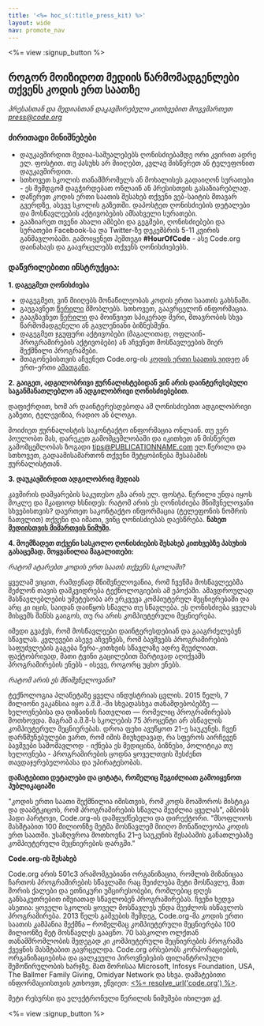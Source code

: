 ```yaml
---
title: '<%= hoc_s(:title_press_kit) %>'
layout: wide
nav: promote_nav
---
```

<%= view :signup_button %>

## როგორ მოიზიდოთ მედიის წარმომადგენლები თქვენს კოდის ერთ საათზე

*პრესასთან და მედიასთან დაკავშირებული კითხვებით მოგვმართეთ <press@code.org>*

### ძირითადი მინიშნებები

- დაუკავშირდით მედია-საშუალებებს ღონისძიებამდე ორი კვირით ადრე ელ. ფოსტით. თუ პასუხს არ მიიღებთ, კვლავ მისწერეთ ან ტელეფონით დაუკავშირდით.
- სთხოვეთ სკოლის თანამშრომელს ან მოხალისეს გადაიღონ სურათები - ეს შემდგომ დაგჭირდებათ ონლაინ ან პრესისთვის გასაზიარებლად.
- დაწერეთ კოდის ერთი საათის შესახებ თქვენი ვებ-საიტის მთავარ გვერდზე, ასევე სკოლის გაზეთში. დაპოსტეთ ღონისძიების დეტალები და მოსწავლეების აქტივობების ამსახველი სურათები.
- გააზიარეთ თვენი ახალი ამბები და გეგმები, ღონისძიებები და სურათები Facebook-სა და Twitter-ზე დეკემბრის 5-11 კვირის განმავლობაში. გამოიყენეთ ჰეშთეგი **#HourOfCode** - ასე Code.org დაინახავს და გაავრცელებს თქვენს ღონისძიებებს.

### დაწვრილებითი ინსტრუქცია:

**1. დაგეგმეთ ღონისძიება**

- დაგეგმეთ, ვინ მიიღებს მონაწილეობას კოდის ერთი საათის გახსნაში.
- გაუგავნეთ [წერილი](<%= resolve_url('/promote/resources#sample-emails') %>) მშობლებს. სთხოვეთ, გაავრცელონ ინფორმაცია.
- გააგზავნეთ [წერილი](<%= resolve_url('/promote/resources#sample-emails') %>) და მოიწვიეთ სპიკერად მერი, მთავრობის სხვა წარმომადგენელი ან გავლენიანი ბიზნესმენი.
- დაგეგმეთ ჯგუფური აქტივობები (მაგალითად, ოფლაინ-პროგრამირების აქტივობები) ან აჩვენეთ მოსწავლეების მიერ შექმნილი პროგრამები.
- შთაგონებისთვის აჩვენეთ Code.org-ის [კოდის ერთი საათის ვიდეო](<%= resolve_url('/') %>) ან ერთ-ერთი [ამათგანი](<%= resolve_url('/promote/resources#videos') %>).

**2. გაიგეთ, ადგილობრივი ჟურნალისტებიდან ვინ არის დაინტერესებული საგანმანათლებლო ან ადგილობრივი ღონისძიებებით.**

დაფიქრდით, ხომ არ დაინტერესდებოდა ამ ღონისძიებით ადგილობრივი გაზეთი, ტელევიზია, რადიო ან ბლოგი.

მოიძიეთ ჟურნალისტის საკონტაქტო ინფორმაცია ონლაინ. თუ ვერ პოულობთ მას, დარეკეთ გამომცემლობაში და იკითხეთ ან მისწერეთ გამომცემლობას ზოგადი tips@PUBLICATIONNAME.com ელ.წერილი და სთხოვეთ, გადაამისამართონ თქვენი შეტყობინება შესაბამის ჟურნალისტთან.

**3. დაუკავშირდით ადგილობრივ მედიას**

კავშირის დამყარების საკუთესო გზა არის ელ. ფოსტა. წერილი უნდა იყოს მოკლე და მკაფიოდ ხსნიდეს: რატომ არის ეს ღონისძიება მნიშვნელოვანი სხვებისთვის? დაურთეთ საკონტაქტო ინფორმაცია (ტელეფონის ნომრის ჩათვლით) თქვენი და იმათი, ვინც ღონისძიებას დაესწრება. **ნახეთ [მედიისთვის მიმართვის ნიმუში](<%= resolve_url('/promote/resources#sample-emails') %>).**

**4. მოემზადეთ თქვენი სასკოლო ღონისძიების შესახებ კითხვებზე პასუხის გასაცემად. მოყვანილია მაგალითები:**

*რატომ ატარებთ კოდის ერთ საათს თქვენს სკოლაში?*

ყველამ ვიცით, რამდენად მნიშვნელოვანია, რომ ჩვენმა მოსწავლეებმა შეძლონ თავის დამკვიდრება ტექნოლოგიების ამ ეპოქაში. ამავდროულად მასწავლებლების უმეტესობა არ ერკვევა კომპიუტერულ მეცნიერებაში და არც კი იცის, საიდან დაიწყოს სწავლა თუ სწავლება. ეს ღონისძიება ყველას მისცემს შანსს გაიგოს, თუ რა არის კომპიუტერული მეცნიერება.

იმედი გვაქვს, რომ მოსწავლეები დაინტერესდებიან და გააგრძელებენ სწავლას. კვლევები ასევე აჩვენებს, რომ ბავშვებს პროგრამირების საფუძვლების გაგება წერა-კითხვის სწავლაზე ადრე შეუძლიათ. ფაქტობრივად, მათი ტვინი გაცილებით მარტივად აღიქვამს პროგრამირების ენებს - ისევე, როგორც უცხო ენებს.

*რატომ არის ეს მნიშვნელოვანი?*

ტექნოლოგია პლანეტაზე ყველა ინდუსტრიას ცვლის. 2015 წელს, 7 მილიონი ვაკანსია იყო ა.შ.შ.-ში სხვადასხვა თანამდებობებზე — ხელოვნებისა და დიზაინის ჩათვლით — რომელიც პროგრამირებას მოთხოვდა. მაგრამ ა.შ.შ-ს სკოლების 75 პროცენტი არ ასწავლის კომპიუტერულ მეცნიერებას. დროა ფეხი ავუწყოთ 21-ე საუკუნეს. ჩვენ დარწმუნებულები ვართ, რომ იმის მიუხედავად, რა სფეროს აირჩევენ ბავშვები სამომავლოდ - იქნება ეს მედიცინა, ბიზნესი, პოლიტიკა თუ ხელოვნება - პროგრამირების ცოდნა ყოველთვის შესძენთ თავდაჯერებულობასა და უპირატესობას.

**დამატებითი დეტალები და ციტატა, რომელიც შეგიძლიათ გამოიყენოთ პუბლიკაციაში**

"კოდის ერთი საათი შექმნილია იმისთვის, რომ კოდს მოაშოროს მისტიკა და დაამტკიცოს, რომ პროგრამირების სწავლა შეუძლია ყველას", ამბობს ჰადი პარტოვი, Code.org-ის დამფუძნებელი და დირექტორი. "მსოფლიოს მასშტაბით 100 მილიონზე მეტმა მოსწავლემ მიიღო მონაწილეობა კოდის ერთ საათში. უსაზღვროა მოთხოვნა 21–ე საუკუნის შესაბამის განათლებაზე კომპიუტერული მეცნიერების დარგში."

**Code.org-ის შესახებ**

Code.org არის 501c3 არამომგებიანი ორგანიზაცია, რომლის მიზანიცაა ჩართოს პროგრამირების სწავლაში რაც შეიძლება მეტი მოსწავლე, მათ შორის ქალები და ეთნიკური უმცირესობები, რომლებიც დღეს განსაკუთრებით იშვიათად სწავლობენ პროგრამირებას. ჩვენი ხედვა ასეთია: ყოველი სკოლის ყოველ მოსწავლეს უნდა შეეძლოს ისწავლოს პროგრამირება. 2013 წელს გაშვების შემდეგ, Code.org-მა კოდის ერთი საათის კამპანია შექმნა – რომელმაც კომპიუტერული მეცნიერება 100 მილიონზე მეტ მოსწავლეს გააცნო. 70 სასკოლო ოლქთან თანამშრომლობის შედეგად კი კომპიუტერული მეცნიერების პროგრამა ქვეყნის მასშტაბით გავრცელდა. Code.org არსებობს კორპორაციების, ორგანიზაციებისა და ცალკეული პიროვნებების ფილანტროპული შემოწირულობის ხარჯზე. მათ შორისაა Microsoft, Infosys Foundation, USA, The Ballmer Family Giving, Omidyar Network და სხვა. დამატებითი ინფორმაციისთვის გთხოვთ, ეწვიეთ: [<%= resolve_url('code.org') %>](<%= resolve_url('https://code.org') %>).

  
მეტი რესურსი და ელექტრონული წერილის ნიმუშები იხილეთ [აქ](<%= resolve_url('/promote') %>).

<%= view :signup_button %>